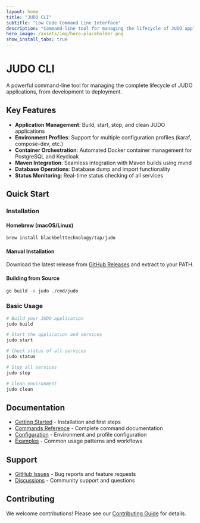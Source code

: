 ```yaml
---
layout: home
title: "JUDO CLI"
subtitle: "Low Code Command Line Interface"
description: "Command-line tool for managing the lifecycle of JUDO applications"
hero_image: /assets/img/hero-placeholder.png
show_install_tabs: true
---
```


# JUDO CLI

A powerful command-line tool for managing the complete lifecycle of JUDO applications, from development to deployment.

## Key Features

- **Application Management**: Build, start, stop, and clean JUDO applications
- **Environment Profiles**: Support for multiple configuration profiles (karaf, compose-dev, etc.)
- **Container Orchestration**: Automated Docker container management for PostgreSQL and Keycloak
- **Maven Integration**: Seamless integration with Maven builds using mvnd
- **Database Operations**: Database dump and import functionality
- **Status Monitoring**: Real-time status checking of all services

## Quick Start

### Installation

#### Homebrew (macOS/Linux)
```bash
brew install blackbelttechnology/tap/judo
```

#### Manual Installation
Download the latest release from [GitHub Releases](https://github.com/BlackBeltTechnology/judo-cli/releases/latest) and extract to your PATH.

#### Building from Source
```bash
go build -o judo ./cmd/judo
```

### Basic Usage

```bash
# Build your JUDO application
judo build

# Start the application and services
judo start

# Check status of all services
judo status

# Stop all services
judo stop

# Clean environment
judo clean
```

## Documentation

- [Getting Started](docs/getting-started/) - Installation and first steps
- [Commands Reference](docs/commands/) - Complete command documentation
- [Configuration](docs/configuration/) - Environment and profile configuration
- [Examples](docs/examples/) - Common usage patterns and workflows

## Support

- [GitHub Issues](https://github.com/BlackBeltTechnology/judo-cli/issues) - Bug reports and feature requests
- [Discussions](https://github.com/BlackBeltTechnology/judo-cli/discussions) - Community support and questions

## Contributing

We welcome contributions! Please see our [Contributing Guide](https://github.com/BlackBeltTechnology/judo-cli/blob/develop/CONTRIBUTING.md) for details.
